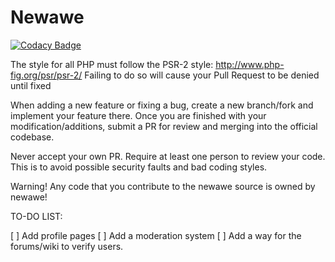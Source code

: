 # Newawe
[![Codacy Badge](https://api.codacy.com/project/badge/grade/f3201d5877ae4cf2b6e4cecd68f46c52)](https://www.codacy.com/app/robin_3/newawe)

The style for all PHP must follow the PSR-2 style: http://www.php-fig.org/psr/psr-2/
Failing to do so will cause your Pull Request to be denied until fixed

When adding a new feature or fixing a bug, create a new branch/fork and implement your feature there. Once you are finished with your modification/additions, submit a PR for review and merging into the official codebase.

Never accept your own PR. Require at least one person to review your code. This is to avoid possible security faults and bad coding styles.


Warning! Any code that you contribute to the newawe source is owned by newawe!

TO-DO LIST:

[ ] Add profile pages
[ ] Add a moderation system
[ ] Add a way for the forums/wiki to verify users.
